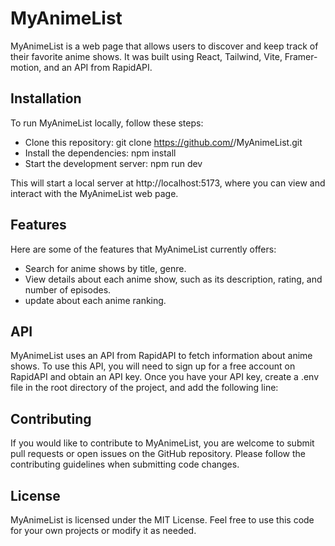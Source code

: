 # MyAnimeList
MyAnimeList is a web page that allows users to discover and keep track of their favorite anime shows. It was built using React, Tailwind, Vite, Framer-motion, and an API from RapidAPI.

## Installation

To run MyAnimeList locally, follow these steps:
- Clone this repository: git clone https://github.com/<your-username>/MyAnimeList.git
- Install the dependencies: npm install
- Start the development server: npm run dev

This will start a local server at http://localhost:5173, where you can view and interact with the MyAnimeList web page.

## Features

Here are some of the features that MyAnimeList currently offers:
- Search for anime shows by title, genre.
- View details about each anime show, such as its description, rating, and number of episodes.
- update about each anime ranking.

## API

MyAnimeList uses an API from RapidAPI to fetch information about anime shows. To use this API, you will need to sign up for a free account on RapidAPI and obtain an API key. Once you have your API key, create a .env file in the root directory of the project, and add the following line:

## Contributing 

If you would like to contribute to MyAnimeList, you are welcome to submit pull requests or open issues on the GitHub repository. Please follow the contributing guidelines when submitting code changes.

## License

MyAnimeList is licensed under the MIT License. Feel free to use this code for your own projects or modify it as needed.
